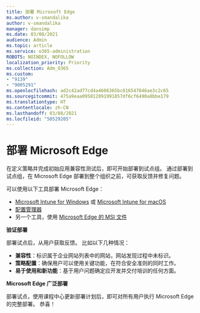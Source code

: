 ```yaml
---
title: 部署 Microsoft Edge
ms.author: v-smandalika
author: v-smandalika
manager: dansimp
ms.date: 03/08/2021
audience: Admin
ms.topic: article
ms.service: o365-administration
ROBOTS: NOINDEX, NOFOLLOW
localization_priority: Priority
ms.collection: Adm_O365
ms.custom:
- "9139"
- "9005291"
ms.openlocfilehash: ad2c42ad77cd4a4606365bc616547846ae3c2c65
ms.sourcegitcommit: 475a9eaa095812091991857df6cf6490a8bbe179
ms.translationtype: HT
ms.contentlocale: zh-CN
ms.lasthandoff: 03/08/2021
ms.locfileid: "50529205"
---
```

# <a name="deploy-microsoft-edge"></a>部署 Microsoft Edge

在定义策略并完成初始应用兼容性测试后，即可开始部署到试点组。 通过部署到试点组，在 Microsoft Edge 部署到整个组织之前，可获取反馈并修复问题。

可以使用以下工具部署 Microsoft Edge：

- [Microsoft Intune for Windows](https://docs.microsoft.com/mem/intune/apps/apps-windows-edge) 或 [Microsoft Intune for macOS](https://docs.microsoft.com/mem/intune/apps/apps-edge-macos)
- [配置管理器](https://docs.microsoft.com/DeployEdge/deploy-edge-with-configuration-manager)
- 另一个工具，使用 [Microsoft Edge 的 MSI 文件](https://www.microsoft.com/edge/business/download)

**验证部署**

部署试点后，从用户获取反馈。 比如以下几种情况：
- **兼容性**：标识属于企业网站列表中的网站，网站发现过程中未标识。
- **策略配置**：确保用户可以使用关键功能，在符合安全准则的同时工作。
- **易于使用和新功能**：基于用户问题确定应开发并交付培训的任何方面。

**Microsoft Edge 广泛部署**

部署试点，使用课程中心更新部署计划后，即可对所有用户执行 Microsoft Edge 的完整部署。 恭喜！

